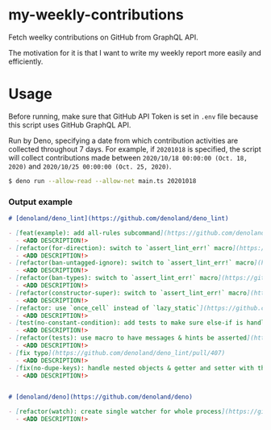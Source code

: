 # my-weekly-contributions
Fetch weelky contributions on GitHub from GraphQL API.

The motivation for it is that I want to write my weekly report more easily and efficiently.

# Usage

Before running, make sure that GitHub API Token is set in `.env` file because this script uses GitHub GraphQL API.

Run by Deno, specifying a date from which contribution activities are collected throughout 7 days.
For example, if `20201018` is specified, the script will collect contributions made between `2020/10/18 00:00:00 (Oct. 18, 2020)` and `2020/10/25 00:00:00 (Oct. 25, 2020)`.

```sh
$ deno run --allow-read --allow-net main.ts 20201018
```


### Output example

```markdown
# [denoland/deno_lint](https://github.com/denoland/deno_lint)

- [feat(example): add all-rules subcommand](https://github.com/denoland/deno_lint/pull/444)
  - <ADD DESCRIPTION!>
- [refactor(for-direction): switch to `assert_lint_err!` macro](https://github.com/denoland/deno_lint/pull/437)
  - <ADD DESCRIPTION!>
- [refactor(ban-untagged-ignore): switch to `assert_lint_err!` macro](https://github.com/denoland/deno_lint/pull/436)
  - <ADD DESCRIPTION!>
- [refactor(ban-types): switch to `assert_lint_err!` macro](https://github.com/denoland/deno_lint/pull/435)
  - <ADD DESCRIPTION!>
- [refactor(constructor-super): switch to `assert_lint_err!` macro](https://github.com/denoland/deno_lint/pull/434)
  - <ADD DESCRIPTION!>
- [refactor: use `once_cell` instead of `lazy_static`](https://github.com/denoland/deno_lint/pull/433)
  - <ADD DESCRIPTION!>
- [test(no-constant-condition): add tests to make sure else-if is handled](https://github.com/denoland/deno_lint/pull/418)
  - <ADD DESCRIPTION!>
- [refactor(tests): use macro to have messages & hints be asserted](https://github.com/denoland/deno_lint/pull/410)
  - <ADD DESCRIPTION!>
- [fix typo](https://github.com/denoland/deno_lint/pull/407)
  - <ADD DESCRIPTION!>
- [fix(no-dupe-keys): handle nested objects & getter and setter with the same name](https://github.com/denoland/deno_lint/pull/406)
  - <ADD DESCRIPTION!>


# [denoland/deno](https://github.com/denoland/deno)

- [refactor(watch): create single watcher for whole process](https://github.com/denoland/deno/pull/8083)
  - <ADD DESCRIPTION!>
```
